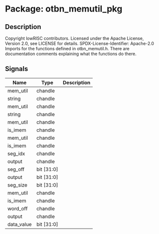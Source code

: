 # Package: otbn_memutil_pkg

## Description

Copyright lowRISC contributors.
 Licensed under the Apache License, Version 2.0, see LICENSE for details.
 SPDX-License-Identifier: Apache-2.0
 Imports for the functions defined in otbn_memutil.h. There are documentation comments explaining
 what the functions do there.
 

## Signals

| Name       | Type       | Description |
| ---------- | ---------- | ----------- |
| mem_util   | chandle    |             |
| string     | chandle    |             |
| mem_util   | chandle    |             |
| string     | chandle    |             |
| mem_util   | chandle    |             |
| is_imem    | chandle    |             |
| mem_util   | chandle    |             |
| is_imem    | chandle    |             |
| seg_idx    | chandle    |             |
| output     | chandle    |             |
| seg_off    | bit [31:0] |             |
| output     | bit [31:0] |             |
| seg_size   | bit [31:0] |             |
| mem_util   | chandle    |             |
| is_imem    | chandle    |             |
| word_off   | chandle    |             |
| output     | chandle    |             |
| data_value | bit [31:0] |             |
